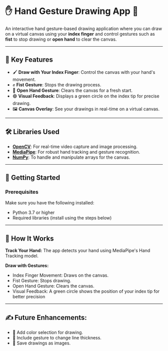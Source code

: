 # ✋ Hand Gesture Drawing App 🎨

An interactive hand gesture-based drawing application where you can draw on a virtual canvas using your **index finger** and control gestures such as **fist** to stop drawing or **open hand** to clear the canvas.

---

## 📌 Key Features
- 🖌️ **Draw with Your Index Finger**: Control the canvas with your hand's movement.
- ✊ **Fist Gesture**: Stops the drawing process.
- 👐 **Open Hand Gesture**: Clears the canvas for a fresh start.
- 🟢 **Visual Feedback**: Displays a green circle on the index tip for precise drawing.
- 🖼️ **Canvas Overlay**: See your drawings in real-time on a virtual canvas.

---

## 🛠️ Libraries Used
- **[OpenCV](https://opencv.org/)**: For real-time video capture and image processing.
- **[MediaPipe](https://mediapipe.dev/)**: For robust hand tracking and gesture recognition.
- **[NumPy](https://numpy.org/)**: To handle and manipulate arrays for the canvas.

---

## 🚀 Getting Started

### Prerequisites
Make sure you have the following installed:
- Python 3.7 or higher
- Required libraries (install using the steps below)
---
## 🎥 How It Works
**Track Your Hand:** The app detects your hand using MediaPipe's Hand Tracking model.

**Draw with Gestures:**
- Index Finger Movement: Draws on the canvas.
- Fist Gesture: Stops drawing.
- Open Hand Gesture: Clears the canvas.
- Visual Feedback: A green circle shows the position of your index tip for better precision
---
## ✍️ Future Enhancements:

- 🎨 Add color selection for drawing.
- 🔄 Include gesture to change line thickness.
- 📂 Save drawings as images.
